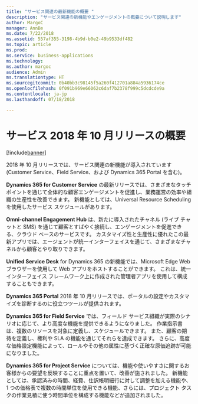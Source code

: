 ```yaml
---
title: "サービス関連の最新機能の概要 "
description: "サービス関連の新機能やエンゲージメントの概要について説明します"
author: MargoC
manager: AnnBe
ms.date: 7/22/2018
ms.assetid: 557af355-3198-4b9d-b0e2-49b9533df482
ms.topic: article
ms.prod: 
ms.service: business-applications
ms.technology: 
ms.author: margoc
audience: Admin
ms.translationtype: HT
ms.sourcegitcommit: 0b40bb3c98145f5a260f412701a884a5936174ce
ms.openlocfilehash: 0f091b969e66062c6daf7b2378f999c5dcdcde9a
ms.contentlocale: ja-jp
ms.lasthandoff: 07/18/2018

---
```

#  <a name="overview-of-the-service-october-18-release"></a>サービス 2018 年 10 月リリースの概要 

[!include[banner](../../../includes/banner.md)]

2018 年 10 月リリースでは、サービス関連の新機能が導入されています (Customer Service、Field Service、および Dynamics 365 Portal を含む)。

**Dynamics 365 for Customer Service** の最新リリースでは、さまざまなタッチポイントを通じて全体的な顧客エンゲージメントを促進し、業務運営の効率や組織の生産性を改善できます。 新機能としては、Universal Resource Scheduling を使用したサービス スケジュールがあります。

**Omni-channel Engagement Hub** は、新たに導入されたチャネル (ライブ チャットと SMS) を通じて顧客とすばやく接続し、エンゲージメントを促進できる、クラウド ベースのサービスです。 カスタマイズ性と生産性に優れたこの最新アプリでは、エージェントが統一インターフェイスを通じて、さまざまなチャネルから顧客とやり取りできます。 

**Unified Service Desk** for Dynamics 365 の新機能では、Microsoft Edge Webブラウザーを使用して Web アプリをホストすることができます。 これは、統一インターフェイス フレームワーク上に作成された管理者アプリを使用して構成することもできます。 

**Dynamics 365 Portal** 2018 年 10 月リリースでは、ポータルの設定やカスタマイズを診断するのに役立つツールが提供されます。 

**Dynamics 365 for Field Service** では、フィールド サービス組織が実際のシナリオに応じて、より高度な機能を提供できるようになりました。 作業指示書は、複数のリソースを対象に定義し、スケジュールできます。 また、顧客の期待を定義し、権利や SLA の機能を通じてそれらを達成できます。 さらに、高度な価格設定機能によって、ロールやその他の属性に基づく正確な原価追跡が可能になりました。

**Dynamics 365 for Project Service** については、機能や使いやすさに関するお客様からの要望を反映することに重点を置いて、改善が施されました。 新機能としては、承認済みの時間、経費、仕訳帳明細行に対して調整を加える機能や、1 つの価格表で複数の時間単位を使用できる機能、さらには、プロジェクト タスクの作業見積に使う時間単位を構成する機能などが追加されました。


